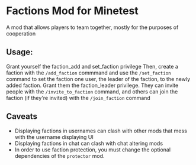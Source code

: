 # Factions Mod for Minetest
A mod that allows players to team together, mostly for the purposes of cooperation

## Usage:
Grant yourself the faction_add and set_faction privilege
Then, create a faction with the `/add_faction` commmand and use the `/set_faction` command to set the faction one user, the leader of the faction, to the newly added faction. Grant them the faction_leader privilege. They can invite people with the `/invite_to_faction` command, and others can join the faction (if they're invited) with the `/join_faction` command

## Caveats
- Displaying factions in usernames can clash with other mods that mess with the username displaying UI
- Displaying factions in chat can clash with chat altering mods
- In order to use faction protection, you must change the optional dependencies of the `protector` mod. 
